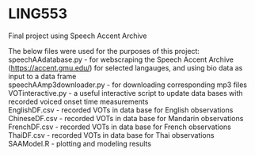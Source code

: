 # LING553
Final project using Speech Accent Archive

The below files were used for the purposes of this project: <br />
speechAAdatabase.py - for webscraping the Speech Accent Archive (https://accent.gmu.edu/) for selected langauges, and using bio data as input to a data frame <br />
speechAAmp3downloader.py - for downloading corresponding mp3 files <br />
VOTinteractive.py - a useful interactive script to update data bases with recorded voiced onset time measurements <br />
EnglishDF.csv - recorded VOTs in data base for English observations <br />
ChineseDF.csv - recorded VOTs in data base for Mandarin observations <br />
FrenchDF.csv - recorded VOTs in data base for French observations <br />
ThaiDF.csv - recorded VOTs in data base for Thai observations <br />
SAAModel.R - plotting and modeling results
